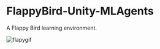 # FlappyBird-Unity-MLAgents
A Flappy Bird learning environment.

![flapygif](https://github.com/Sookeyy-12/FlappyBird-Unity-MLAgents/assets/82956207/f8bfa42a-d792-4e83-b026-a8efe439dd9a)
